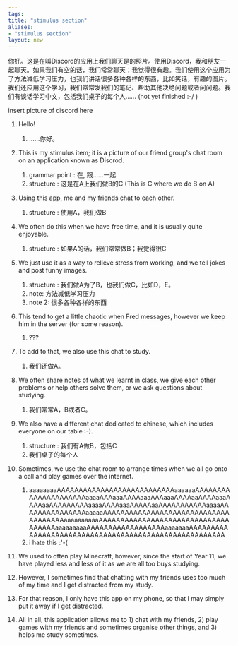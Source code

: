 ```yaml
---
tags: 
title: "stimulus section"
aliases:
- "stimulus section"
layout: new
---
```


你好。这是在叫Discord的应用上我们聊天是的照片。使用Discord，我和朋友一起聊天。如果我们有空的话，我们常常聊天；我觉得很有趣。我们使用这个应用为了方法减低学习压力，也我们讲话很多各种各样的东西，比如笑话，有趣的图片。我们还应用这个学习，我们常常发我们的笔记、帮助其他决绝问题或者问问题。我们有谈话学习中文，包括我们桌子的每个人…… (not yet finished :-/ )

insert picture of discord here

1. Hello! 

    1. ……你好。

1. This is my stimulus item; it is a picture of our friend group's chat room on an application known as Discrod.
    
    1. grammar point : 在, 跟……一起
    1. structure : 这是在A上我们做B的C (This is C where we do B on A)
    
1. Using this app, me and my friends chat to each other. 

    1. structure : 使用A，我们做B

1. We often do this when we have free time, and it is usually quite enjoyable.

    1. structure : 如果A的话，我们常常做B；我觉得很C

1. We just use it as a way to relieve stress from working, and we tell jokes and post funny images.

    1. structure : 我们做A为了B，也我们做C，比如D，E。
    1. note: 方法减低学习压力
    1. note 2: 很多各种各样的东西

1. This tend to get a little chaotic when Fred messages, however we keep him in the server (for some reason).

    1. ???

1. To add to that, we also use this chat to study. 

    1. 我们还做A。

1. We often share notes of what we learnt in class, we give each other problems or help others solve them, or we ask questions about studying.

    1. 我们常常A，B或者C。

1. We also have a different chat dedicated to chinese, which includes everyone on our table :-).

    1. structure : 我们有A做B，包括C
    1. 我们桌子的每个人

1. Sometimes, we use the chat room to arrange times when we all go onto a call and play games over the internet.

    1. aaaaaaaaAAAAAAAAAAAAAAAAAAAAAAAAAAAaaaaaaAAAAAAAAAAAAAAAAAAAAAaaaaAAAaaaAAAAaaaAAAaaaAAAAaaAAAAaaaAAAAaaAAAAAAAAAaaaaAAAAaaaAAAAAaaAAAAAAAAAAAaaaaAAAAAAAAAAAAAAAaaaaaAAAAAAAAAAAAAAAAAAAAAAAAAAAAAAAAAAAAAaaaaaaaaaaAAAAAAAAAAAAAAAAAAAAAAAAAAAAAAAAAAAAaaaaaaaaaAAAAAAAAAAAAAAAAAAaaaaaaaAAAAAAAAAAAAAAAAAAAAAAAAAAAAAAAAAAAAAAAAAAAAAAAAAAAAAA
    1. i hate this :'-(

1. We used to often play Minecraft, however, since the start of Year 11, we have played less and less of it as we are all too buys studying.
1. However, I sometimes find that chatting with my friends uses too much of my time and I get distracted from my study.
1. For that reason, I only have this app on my phone, so that I may simply put it away if I get distracted.
1. All in all, this application allows me to 1) chat with my friends, 2) play games with my friends and sometimes organise other things, and 3) helps me study sometimes.
